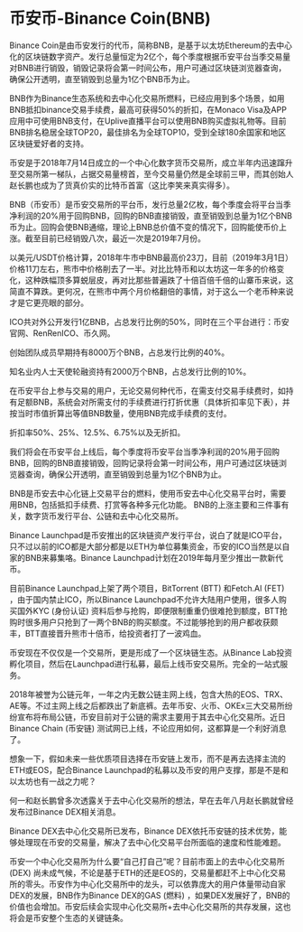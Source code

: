 # 币安币-Binance Coin(BNB)

Binance Coin是由币安发行的代币，简称BNB，是基于以太坊Ethereum的去中心化的区块链数字资产。发行总量恒定为2亿个，每个季度根据币安平台当季交易量对BNB进行销毁，销毁记录将会第一时间公布，用户可通过区块链浏览器查询，确保公开透明，直至销毁到总量为1亿个BNB币为止。

BNB作为Binance生态系统和去中心化交易所燃料，已经应用到多个场景，如用BNB抵扣binance交易手续费，最高可获得50%的折扣，在Monaco Visa及APP应用中可使用BNB支付，在Uplive直播平台可以使用BNB购买虚拟礼物等。目前BNB排名稳居全球TOP20，最佳排名为全球TOP10，受到全球180余国家和地区区块链爱好者的支持。

币安是于2018年7月14日成立的一个中心化数字货币交易所，成立半年内迅速蹿升至交易所第一梯队，占据交易量榜首，至今交易量仍然是全球前三甲，而其创始人赵长鹏也成为了货真价实的比特币首富（这比李笑来真实得多）。

BNB（币安币）是币安交易所的平台币，发行总量2亿枚，每个季度会将平台当季净利润的20%用于回购BNB，回购的BNB直接销毁，直至销毁到总量为1亿个BNB币为止。回购会使BNB通缩，理论上BNB总价值不变的情况下，回购能使币价上涨。截至目前已经销毁八次，最近一次是2019年7月份。

以美元/USDT价格计算，2018年牛市中BNB最高价23刀，目前（2019年3月1日）价格11刀左右，熊市中价格削去了一半。对比比特币和以太坊这一年多的价格变化，这种跌幅顶多算蜕层皮，再对比那些普遍跌了十倍百倍千倍的山寨币来说，这简直不算跌。更何况，在熊市中两个月价格翻倍的事情，对于这么一个老币种来说才是它更亮眼的部分。

ICO共对外公开发行1亿BNB，占总发行比例的50%，同时在三个平台进行：币安官网、RenRenICO、币久网。

创始团队成员早期持有8000万个BNB，占总发行比例的40%。

知名业内人士天使轮融资持有2000万个BNB，占总发行比例的10%。



在币安平台上参与交易的用户，无论交易何种代币，在需支付交易手续费时，如持有足额BNB，系统会对所需支付的手续费进行打折优惠（具体折扣率见下表），并按当时市值折算出等值BNB数量，使用BNB完成手续费的支付。

折扣率50%、25%、12.5%、6.75%以及无折扣。

 

我们将会在币安平台上线后，每个季度将币安平台当季净利润的20%用于回购BNB，回购的BNB直接销毁，回购记录将会第一时间公布，用户可通过区块链浏览器查询，确保公开透明，直至销毁到总量为1亿个BNB为止。

 

BNB是币安去中心化链上交易平台的燃料，使用币安去中心化交易平台时，需要用BNB，包括抵扣手续费、打赏等各种多元化功能。
 BNB的上涨主要和三件事有关，数字货币发行平台、公链和去中心化交易所。

 Binance Launchpad是币安推出的区块链资产发行平台，说白了就是ICO平台，只不过以前的ICO都是大部分都是以ETH为单位募集资金，币安的ICO当然是以自家的BNB来募集咯。Binance Launchpad计划在2019年每月至少推出一款新代币。

目前Binance Launchpad上架了两个项目，BitTorrent (BTT) 和Fetch.AI (FET) ，由于国内禁止ICO，所以Binance Launchpad不允许大陆用户使用，很多人购买国外KYC (身份认证) 资料后参与抢购，即便限制重重仍很难抢到额度，BTT抢购时很多用户只抢到了一两个BNB的购买额度。不过能够抢到的用户都收获颇丰，BTT直接晋升熊市十倍币，给投资者打了一波鸡血。

币安现在不仅仅是一个交易所，更是形成了一个区块链生态。从Binance Lab投资孵化项目，然后在Launchpad进行私募，最后上线币安交易所。完全的一站式服务。

2018年被誉为公链元年，一年之内无数公链主网上线，包含大热的EOS、TRX、AE等。不过主网上线之后都跌出了新底裤。去年币安、火币、OKEx三大交易所纷纷宣布将布局公链，币安目前对于公链的需求主要用于其去中心化交易所。近日Binance Chain (币安链) 测试网已上线，不论应用如何，这都算是一个利好消息了。

想象一下，假如未来一些优质项目选择在币安链上发币，而不是再去选择主流的ETH或EOS，配合Binance Launchpad的私募以及币安的用户支撑，那是不是和以太坊也有一战之力呢？

何一和赵长鹏曾多次透露关于去中心化交易所的想法，早在去年八月赵长鹏就曾经发布过Binance DEX相关消息。

Binance DEX去中心化交易所已发布，Binance DEX依托币安链的技术优势，能够处理现在币安的交易量，解决了去中心化交易平台所面临的速度和性能难题。

币安一个中心化交易所为什么要“自己打自己”呢？目前市面上的去中心化交易所 (DEX) 尚未成气候，不论是基于ETH的还是EOS的，交易量都赶不上中心化交易所的零头。币安作为中心化交易所中的龙头，可以依靠庞大的用户体量带动自家DEX的发展，BNB作为Binance DEX的GAS (燃料) ，如果DEX发展好了，BNB的价值也会增加。币安后续会实现中心化交易所+去中心化交易所的共存发展，这也将会是币安整个生态的关键链条。
